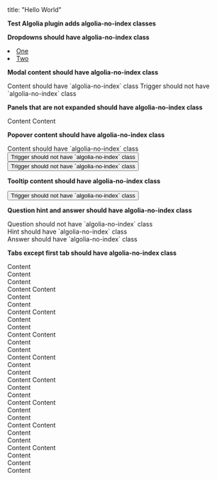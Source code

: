 <frontmatter>
  title: "Hello World"
</frontmatter>

**Test Algolia plugin adds algolia-no-index classes**

**Dropdowns should have algolia-no-index class**

<dropdown header="Dropdown">
  <li><a class="dropdown-item" href="/">One</a></li>
  <li><a class="dropdown-item" href="/">Two</a></li>
</dropdown>

**Modal content should have algolia-no-index class**

<modal header="Modal" id="modal:trigger_id">
  Content should have `algolia-no-index` class
</modal>
<trigger for="modal:trigger_id">Trigger should not have `algolia-no-index` class</trigger>

**Panels that are not expanded should have algolia-no-index class**

<panel header="Panel">
  Content
</panel>

<panel header="Panel" expanded>
  Content
</panel>

**Popover content should have algolia-no-index class**

<popover effect="fade" header="Title" placement="top">
  <div slot="content">Content should have `algolia-no-index` class</div>
  <button class="btn btn-secondary">Trigger should not have `algolia-no-index` class</button>
</popover>

<popover effect="fade" header="Title" content="Content should have `algolia-no-index` class" placement="top">
  <button class="btn btn-secondary">Trigger should not have `algolia-no-index` class</button>
</popover>

**Tooltip content should have algolia-no-index class**

<tooltip content="Content should have `algolia-no-index` class" placement="top">
  <button class="btn btn-secondary">Trigger should not have `algolia-no-index` class</button>
</tooltip>

**Question hint and answer should have algolia-no-index class**

<question>
  Question should not have `algolia-no-index` class
  <div slot="hint">Hint should have `algolia-no-index` class</div>
  <div slot="answer">Answer should have `algolia-no-index` class</div>
</question>

**Tabs except first tab should have algolia-no-index class**

<tabs>
  <tab header="First Tab">
    Content<br />Content<br />Content<br />Content
  </tab>
  <tab header="Second Tab">
    Content<br />Content<br />Content<br />Content
  </tab>
</tabs>

<tabs>
  <tab-group header="First Group">
    <tab header="First Tab">
      Content<br />Content<br />Content<br />Content
    </tab>
    <tab header="Second Tab">
      Content<br />Content<br />Content<br />Content
    </tab>
  </tab-group>
  <tab-group header="Second Group">
    <tab header="First Tab">
      Content<br />Content<br />Content<br />Content
    </tab>
    <tab header="Second Tab">
      Content<br />Content<br />Content<br />Content
    </tab>
  </tab-group>
</tabs>

<tabs>
  <tab-group header="Outer One">
    <tab header="First Tab">
      Content<br />Content<br />Content<br />Content
    </tab>
    <tab header="Second Tab">
      Content<br />Content<br />Content<br />Content
    </tab>
  </tab-group>
  <tab header="Outer Two">
    Content<br />Content<br />Content<br />Content
  </tab>
</tabs>
